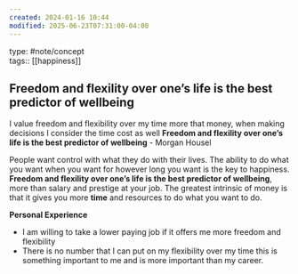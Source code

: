 ```yaml
---
created: 2024-01-16 10:44
modified: 2025-06-23T07:31:00-04:00
---
```

type: #note/concept  
tags:: [[happiness]]
## Freedom and flexility over one’s life is the best predictor of wellbeing
I value freedom and flexibility over my time more that money, when making decisions I consider the time cost as well
**Freedom and flexility over one’s life is the best predictor of wellbeing** - Morgan Housel

People want control with what they do with their lives. The ability to do what you want when you want for however long you want is the key to happiness.
**Freedom and flexility over one’s life is the best predictor of wellbeing**, more than salary and prestige at your job.
The greatest intrinsic of money is that it gives you more **time** and resources to do what you want to do.

**Personal Experience**
- I am willing to take a lower paying job if it offers me more freedom and flexibility
- There is no number that I can put on my flexibility over my time this is something important to me and is more important than my career.
